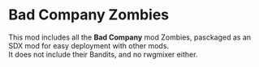 # Bad Company Zombies
This mod includes all the **Bad Company** mod Zombies, pasckaged as an SDX mod for easy deployment with other mods.  
It does not include their Bandits, and no rwgmixer either.  

	

